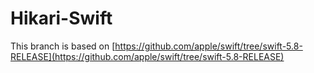 # Hikari-Swift
This branch is based on [https://github.com/apple/swift/tree/swift-5.8-RELEASE](https://github.com/apple/swift/tree/swift-5.8-RELEASE)
